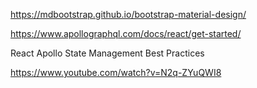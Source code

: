 https://mdbootstrap.github.io/bootstrap-material-design/

https://www.apollographql.com/docs/react/get-started/

React Apollo State Management Best Practices

https://www.youtube.com/watch?v=N2q-ZYuQWI8
